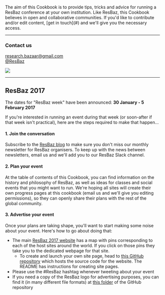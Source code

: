 The aim of this Cookbook is to provide tips, tricks and advice for running a ResBaz conference at your own institution. Like ResBaz, this Cookbook believes in open and collaborative communities. If you'd like to contribute and/or edit content, [get in touch](#<contact us>) and we'll give you the necessary access. 

----
### Contact us

research.bazaar@gmail.com  
[@ResBaz](www.twitter.com/resbaz)


![](http://65.media.tumblr.com/1423cd1418b77aa438f7683bee97e139/tumblr_inline_o27opvUYDv1ssbz72_500.jpg)

----

## ResBaz 2017

The dates for "ResBaz week" have been announced: **30 January - 5 February 2017**

If you're interested in running an event during that week (or soon-after if that week isn't practical), here are the steps required to make that happen...

#### 1. Join the conversation

Subscribe to the [ResBaz blog](https://resbazblog.wordpress.com/) to make sure you don't miss our monthly newsletter for ResBaz organisers. To keep up with the news between newsletters, email us and we'll add you to our ResBaz Slack channel.


#### 2. Plan your event  

At the table of contents of this Cookbook, you can find information on the history and philosophy of ResBaz, as well as ideas for classes and social events that you might want to run. We're hoping all sites will create their own progress pages at this cookbook (email us and we'll give you editing permissions), so they can openly share their plans with the rest of the global community.


#### 3. Advertise your event

Once your plans are taking shape, you'll want to start making some noise about your event. Here's how to go about doing that:
  * The main [ResBaz 2017 website](https://2017.resbaz.com/) has a map with pins corresponding to each of the host sites around the world. If you click on those pins they take you to the dedicated webpage for that site.
    * To create and launch your own site page, head to [this GitHub repository](https://github.com/resbaz/resbaz2017) which hosts the source code for the website. The README has instructions for creating site pages.
  * Please use the #ResBaz hashtag whenever tweeting about your event
  * If you need a copy of the ResBaz logo for advertising purposes, you can find it (in many different file formats) at [this folder](https://github.com/resbaz/resbaz2017/tree/gh-pages/img/resbaz_logos) of the GitHub repository 




